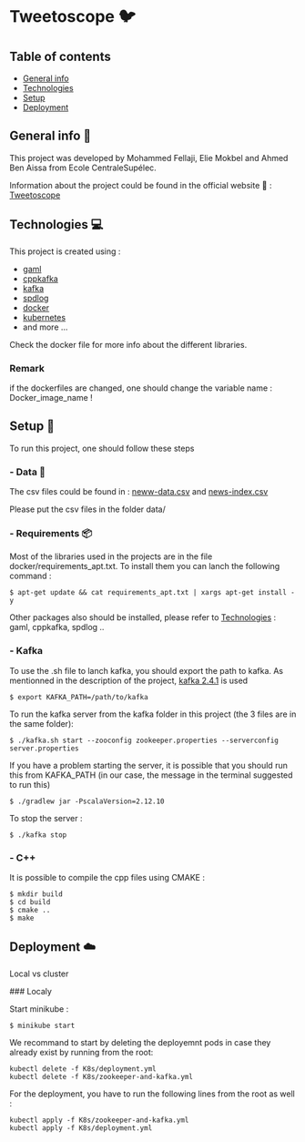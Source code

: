 # Tweetoscope :bird:

## Table of contents
* [General info](#general-info)
* [Technologies](#technologies)
* [Setup](#setup)
* [Deployment](#Deployment)

## General info :book:
This project was developed by Mohammed Fellaji, Elie Mokbel and Ahmed Ben Aissa from Ecole CentraleSupélec. 

Information about the project could be found in the official website :link: : [Tweetoscope](http://sdi.metz.centralesupelec.fr/spip.php?article25)

## Technologies :computer:
This project is created using :
* [gaml](https://github.com/HerveFrezza-Buet/gaml)
* [cppkafka](https://github.com/mfontanini/cppkafka)
* [kafka](https://kafka.apache.org/)
* [spdlog](https://github.com/gabime/spdlog/tree/master)
* [docker](https://www.docker.com/)
* [kubernetes](https://kubernetes.io/)
* and more ...

Check the docker file for more info about the different libraries.

### Remark
if the dockerfiles are changed, one should change the variable name : Docker_image_name !


## Setup :wrench:
To run this project, one should follow these steps

### - Data :file_folder:
The csv files could be found in : [neww-data.csv](https://pennerath.pages.centralesupelec.fr/tweetoscope/data/news-data.csv) and [news-index.csv](https://pennerath.pages.centralesupelec.fr/tweetoscope/data/news-index.csv) 

Please put the csv files in the folder data/

### - Requirements :package:

Most of the libraries used in the projects are in the file docker/requirements_apt.txt. To install them you can lanch the following command :
```
$ apt-get update && cat requirements_apt.txt | xargs apt-get install -y
```

Other packages also should be installed, please refer to [Technologies](#technologies) : gaml, cppkafka, spdlog ..

### - Kafka 
To use the .sh file to lanch kafka, you should export the path to kafka. As mentionned in the description of the project, [kafka 2.4.1](https://www.apache.org/dyn/closer.cgi?path=/kafka/2.4.1/kafka-2.4.1-src.tgz) is used
```
$ export KAFKA_PATH=/path/to/kafka
```

To run the kafka server from the kafka folder in this project (the 3 files are in the same folder): 
```
$ ./kafka.sh start --zooconfig zookeeper.properties --serverconfig server.properties
```
If you have a problem starting the server, it is possible that you should run this from KAFKA_PATH (in our case, the message in the terminal suggested to run this)
```
$ ./gradlew jar -PscalaVersion=2.12.10
```

To stop the server : 
```
$ ./kafka stop
```

### - C++
It is possible to compile the cpp files using CMAKE :

```
$ mkdir build
$ cd build
$ cmake ..
$ make
```


## Deployment :cloud:

Local vs cluster 

### Localy 

Start minikube : 
```
$ minikube start
```

We recommand to start by deleting the deployemnt pods in case they already exist by running from the root:
```
kubectl delete -f K8s/deployment.yml
kubectl delete -f K8s/zookeeper-and-kafka.yml
```

For the deployment, you have to run the following lines from the root as well :
```
kubectl apply -f K8s/zookeeper-and-kafka.yml
kubectl apply -f K8s/deployment.yml
```
